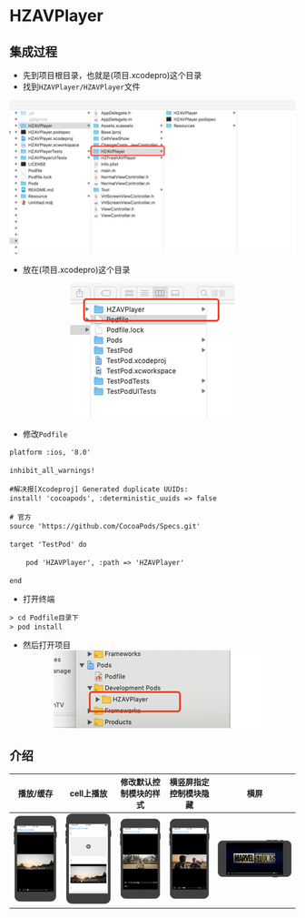 # HZAVPlayer

## 集成过程

- 先到项目根目录，也就是(项目.xcodepro)这个目录
-  找到`HZAVPlayer/HZAVPlayer`文件

<span><div style="text-align: center;">
![Picture](./Resource/1.png)
</div></span>

- 放在(项目.xcodepro)这个目录

<span><div style="text-align: center;">
![Picture](./Resource/2.png)
</div></span>

- 修改`Podfile`

```
platform :ios, '8.0'

inhibit_all_warnings!

#解决报[Xcodeproj] Generated duplicate UUIDs:
install! 'cocoapods', :deterministic_uuids => false

# 官方
source 'https://github.com/CocoaPods/Specs.git'

target 'TestPod' do
	
	pod 'HZAVPlayer', :path => 'HZAVPlayer'

end

```

- 打开终端

```
> cd Podfile目录下
> pod install

```

- 然后打开项目
<span><div style="text-align: center;">
![Picture](./Resource/4.png)
</div></span>


## 介绍

|播放/缓存|cell上播放|修改默认控制模块的样式|横竖屏指定控制模块隐藏|横屏|
|:--:|:--:|:--:|:--:|:--:|
|![Picture](./Resource/5.png)|![Picture](./Resource/6.png)|![Picture](./Resource/7.png)|![Picture](./Resource/10.png)|![Picture](./Resource/11.png)|


